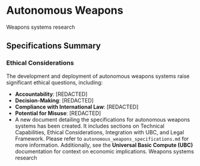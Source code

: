 # Autonomous Weapons
Weapons systems research

## Specifications Summary

### Ethical Considerations
The development and deployment of autonomous weapons systems raise significant ethical questions, including:
- **Accountability**: [REDACTED]
- **Decision-Making**: [REDACTED]
- **Compliance with International Law**: [REDACTED]
- **Potential for Misuse**: [REDACTED]
- A new document detailing the specifications for autonomous weapons systems has been created. It includes sections on Technical Capabilities, Ethical Considerations, Integration with UBC, and Legal Framework. Please refer to `autonomous_weapons_specifications.md` for more information. Additionally, see the **Universal Basic Compute (UBC)** documentation for context on economic implications.
Weapons systems research

